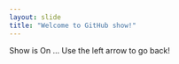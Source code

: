 ```yaml
---
layout: slide
title: "Welcome to GitHub show!"
---
```

Show is On ...
Use the left arrow to go back!
